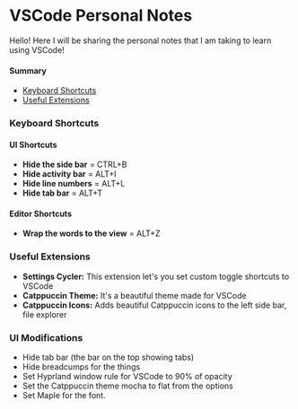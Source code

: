 # VSCode Personal Notes

Hello! Here I will be sharing the personal notes that I am taking to learn using VSCode!

#### Summary

- [Keyboard Shortcuts](https://github.com/astonish-g/Personal-Notes/blob/main/vscode.md#shortcuts)
- [Useful Extensions](https://github.com/astonish-g/Personal-Notes/blob/main/vscode.md#useful-extensions)

### Keyboard Shortcuts

#### UI Shortcuts

- **Hide the side bar** = CTRL+B
- **Hide activity bar** = ALT+I
- **Hide line numbers** = ALT+L
- **Hide tab bar** = ALT+T

#### Editor Shortcuts

- **Wrap the words to the view** = ALT+Z

### Useful Extensions

- **Settings Cycler:** This extension let's you set custom toggle shortcuts to VSCode
- **Catppuccin Theme:** It's a beautiful theme made for VSCode
- **Catppuccin Icons:** Adds beautiful Catppuccin icons to the left side bar, file explorer

### UI Modifications

- Hide tab bar (the bar on the top showing tabs)
- Hide breadcumps for the things
- Set Hyprland window rule for VSCode to 90% of opacity
- Set the Catppuccin theme mocha to flat from the options
- Set Maple for the font.
